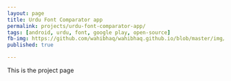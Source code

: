```yaml
---
layout: page  
title: Urdu Font Comparator app
permalink: projects/urdu-font-comparator-app/
tags: [android, urdu, font, google play, open-source]  
fb-img: https://github.com/wahibhaq/wahibhaq.github.io/blob/master/img/blog/projects/urdu-font-comparator-img.png
published: true

---
```


This is the project page
